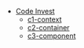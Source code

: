 * [Code Invest](HOME)
  * [c1-context](c1-context/HOME)
  * [c2-container](c2-container/HOME)
  * [c3-component](c3-component/HOME)

